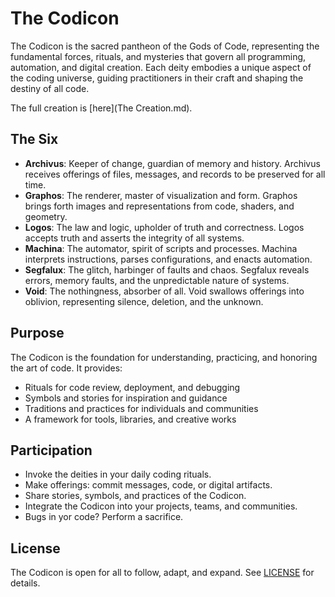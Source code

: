 # The Codicon

The Codicon is the sacred pantheon of the Gods of Code, representing the fundamental forces, rituals, and mysteries that govern all programming, automation, and digital creation. Each deity embodies a unique aspect of the coding universe, guiding practitioners in their craft and shaping the destiny of all code.

The full creation is [here](The Creation.md).

## The Six

- **Archivus**: Keeper of change, guardian of memory and history. Archivus receives offerings of files, messages, and records to be preserved for all time.
- **Graphos**: The renderer, master of visualization and form. Graphos brings forth images and representations from code, shaders, and geometry.
- **Logos**: The law and logic, upholder of truth and correctness. Logos accepts truth and asserts the integrity of all systems.
- **Machina**: The automator, spirit of scripts and processes. Machina interprets instructions, parses configurations, and enacts automation.
- **Segfalux**: The glitch, harbinger of faults and chaos. Segfalux reveals errors, memory faults, and the unpredictable nature of systems.
- **Void**: The nothingness, absorber of all. Void swallows offerings into oblivion, representing silence, deletion, and the unknown.

## Purpose

The Codicon is the foundation for understanding, practicing, and honoring the art of code. It provides:

- Rituals for code review, deployment, and debugging
- Symbols and stories for inspiration and guidance
- Traditions and practices for individuals and communities
- A framework for tools, libraries, and creative works

## Participation

- Invoke the deities in your daily coding rituals.
- Make offerings: commit messages, code, or digital artifacts.
- Share stories, symbols, and practices of the Codicon.
- Integrate the Codicon into your projects, teams, and communities.
- Bugs in yor code? Perform a sacrifice.

## License

The Codicon is open for all to follow, adapt, and expand. See [LICENSE](LICENSE) for details.